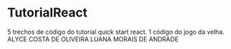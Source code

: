 # TutorialReact
5 trechos de código do tutorial quick start react. 1 código do jogo da velha.
ALYCE COSTA DE OLIVEIRA
LUANA MORAIS DE ANDRADE
